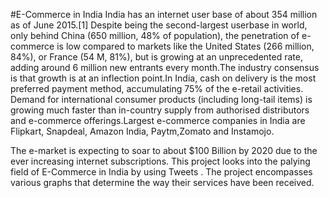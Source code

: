 #E-Commerce in India
India has an internet user base of about 354 million as of June 2015.[1] Despite being the second-largest userbase in world, only behind 
China (650 million, 48% of population), the penetration of e-commerce is low compared to markets like the United States (266 million, 84%), 
or France (54 M, 81%), but is growing at an unprecedented rate, adding around 6 million new entrants every month.The industry consensus is
that growth is at an inflection point.In India, cash on delivery is the most preferred payment method, accumulating 75% of the e-retail 
activities. Demand for international consumer products (including long-tail items) is growing much faster than in-country supply from 
authorised distributors and e-commerce offerings.Largest e-commerce companies in India are Flipkart, Snapdeal, Amazon India, Paytm,Zomato and Instamojo.

The e-market is expecting to soar to about $100 Billion by 2020 due to the ever increasing internet subscriptions. This project looks into the palying field of E-Commerce in India by using Tweets . The project encompasses various graphs that determine the way their services have been received.

